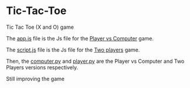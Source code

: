 # Tic-Tac-Toe
Tic Tac Toe (X and O) game

The <a href="https://github.com/Crane04/Tic-Tac-Toe/blob/main/app.js">app.js</a> file is the Js file for the <a href="https://github.com/Crane04/Tic-Tac-Toe/blob/main/players.html">Player vs Computer</a> game.


The <a href="https://github.com/Crane04/Tic-Tac-Toe/blob/main/script.js">script.js</a> file is the Js file for the <a href="https://github.com/Crane04/Tic-Tac-Toe/blob/main/co.html">Two players</a> game.

Then, the <a href="https://github.com/Crane04/Tic-Tac-Toe/blob/main/computer.py">computer.py</a> and <a href="https://github.com/Crane04/Tic-Tac-Toe/blob/main/computer.py">player.py</a> are the
Player vs Computer and Two Players versions respectively.

Still improving the game
